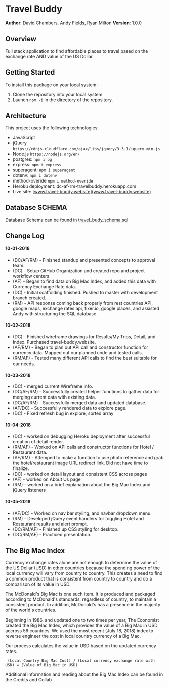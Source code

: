 # Travel Buddy
**Author**: David Chambers, Andy Fields, Ryan Milton
**Version**: 1.0.0

## Overview
Full stack application to find affordable places to travel based on the exchange rate AND value of the US Dollar.

## Getting Started
To install this package on your local system:
1. Clone the repository into your local system
2. Launch ```npm -i``` in the directory of the repository.

## Architecture
This project uses the following technologies:
* JavaScript
* jQuery ```https://cdnjs.cloudflare.com/ajax/libs/jquery/3.3.1/jquery.min.js```
* Node.js ```https://nodejs.org/en/```
* postgres: ```npm i pg ```
* express: ```npm i express```
* superagent: ```npm i superagent```
* dotenv: ```npm i dotenv```
* method-overide ```npm i method-overide```
* Heroku deployment: dc-af-rm-travelbuddy.herokuapp.com
* Live site: [www.travel-buddy.website](www.travel-buddy.website)

## Database SCHEMA
Database Schema can be found in [travel_budy_schema.sql](travel_budy_schema.sql)

## Change Log
#### 10-01-2018
* (DC/AF/RM) - Finished standup and presented concepts to approval team.
* (DC) - Setup GitHub Organization and created repo and project workflow centers
* (AF) - Began to find data on Big Mac Index, and added this data with Currency Exchange Rate data.
* (DC) - Initial scaffolding finished.  Pushed to master with development branch created.
* (RM) - API response coming back properly from rest countries API, google maps, exchange rates api, fixer.io, google places, and assisted Andy with structuring the SQL database.

#### 10-02-2018
* (DC) - Finished wireframe drawings for Results/My Trips, Detail, and Index. Purchased travel-buddy.website.
* (AF/RM) - Began to plan out API call and constructor function for currency data. Mapped out our planned code and tested calls.
* (RM/AF) - Tested many different API calls to find the best suitable for our needs.

#### 10-03-2018
* (DC) - merged current Wireframe info.
* (DC/AF/RM) - Successfully created helper functions to gather data for merging current data with existing data.
* (DC/AF/RM) - Successfully merged data and updated database.
* (AF/DC) - Successfully rendered data to explore page.
* (DC) - Fixed refresh bug in explore, sorted array

#### 10-04-2018
* (DC) - worked on debugging Heroku deployment after successful creation of detail render.
* (RM/AF) - Worked on API calls and constructor functions for Hotel / Restaurant data.
* (AF/RM) - Attemped to make a function to use photo reference and grab the hotel/restaurant image URL redirect link. Did not have time to finalize.
* (DC) - worked on detail layout and consistent CSS across pages
* (AF) - worked on About Us page
* (RM) - worked on a brief explanation about the Big Mac Index and jQuery listeners

#### 10-05-2018
* (AF/DC) - Worked on nav bar styling, and navbar dropdown menu.
* (RM) - Developed jQuery event handlers for toggling Hotel and Restaurant results and alert prompt.
* (DC/RM/AF) - Finished up CSS styling for desktop.
* (DC/RM/AF) - Practiced presentation.

## The Big Mac Index
Currency exchange rates alone are not enough to determine the value of the US Dollar (USD) in other countries because the spending power of the local currency will vary from country to country.  This creates a need to find a common product that is consistent from country to country and do a comparison of its value in USD. 

The McDonald's Big Mac is one such item.  It is produced and packaged according to McDonald's standards, regardless of country, to maintain a consistent product.  In addition, McDonald's has a presence in the majority of the world's countries.

Beginning in 1986, and updated one to two times per year, The Economist created the Big Mac Index, which provides the value of a Big Mac in USD accross 56 countries.  We used the most recent (July 18, 2018) index to reverse engineer the cost in local country currency of a Big Mac.  

Our process calculates the value in USD based on the updated currency rates.

 ``` (Local Country Big Mac Cost) / (Local currency exchange rate with USD) = (Value of Big Mac in USD)```

Additional information and reading about the Big Mac Index can be found in the Credits and Collab